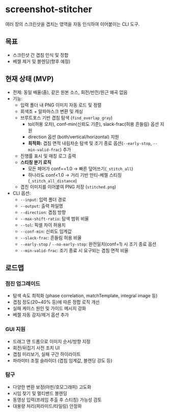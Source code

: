 # screenshot-stitcher

여러 장의 스크린샷을 겹치는 영역을 자동 인식하여 이어붙이는 CLI 도구.

## 목표

* 스크린샷 간 겹침 인식 및 정합
* 베젤 제거 및 블렌딩(향후 예정)

## 현재 상태 (MVP)

* 전제: 동일 배율(줌), 같은 원본 소스, 회전/반전/원근 왜곡 없음
* 기능:
  * 입력 폴더 내 PNG 이미지 자동 로드 및 정렬
  * 회색조 + 알파마스크 변환 및 캐싱
  * 브루트포스 기반 겹침 탐색 (`find_overlap_gray`)
    * tol(허용 오차), conf-min(신뢰도 기준), slack-frac(허용 흔들림) 옵션 지원
    * direction 옵션 (both/vertical/horizontal) 지원
    * **최적화:** 겹침 면적 내림차순 탐색 및 조기 종료 옵션(`--early-stop`, `--min-valid-frac`) 추가
  * 진행률 표시 및 매칭 로그 출력
  * **스티칭 분기 로직**
    * 모든 페어가 conf==1.0 → 빠른 덮어쓰기(`_stitch_all`)
    * 하나라도 conf<1.0 → 거리 기반 안티-베젤 스티칭(`_stitch_all_distance`)
  * 겹친 이미지를 이어붙여 PNG 저장 (`stitched.png`)
* CLI 옵션:
  * `--input`: 입력 폴더 경로
  * `--output`: 출력 파일명
  * `--direction`: 겹침 방향
  * `--max-shift-ratio`: 탐색 범위 비율
  * `--tol`: 픽셀 차이 허용치
  * `--conf-min`: 신뢰도 임계값
  * `--slack-frac`: 흔들림 허용 비율
  * `--early-stop` / `--no-early-stop`: 완전일치(conf=1) 시 조기 종료 옵션
  * `--min-valid-frac`: 조기 종료 시 요구되는 겹침 면적 비율

## 로드맵

### 점진 업그레이드
* 탐색 속도 최적화 (phase correlation, matchTemplate, integral image 등)
* 겹침 정도(20~40% 등)에 따른 정합 로직 개선
* 실패 케이스 원인 및 가이드 메시지 강화
* 베젤 자동 감지/제거 옵션 추가

### GUI 지원
* 드래그 앤 드롭으로 이미지 순서/방향 지정
* 회전/뒤집기 사전 조치 UI
* 겹침 미리보기, 실패 구간 하이라이트
* 파라미터 조절 슬라이더 (겹침 임계값, 블렌딩 강도 등)

### 탐구
* 다양한 변환 보정(아핀/호모그래피) 고도화
* 시임 찾기 및 멀티밴드 블렌딩
* 동영상 입력(프레임 추출 후 스티칭) 가능성 검토
* 대용량 처리(피라미드/타일링) 안정화
